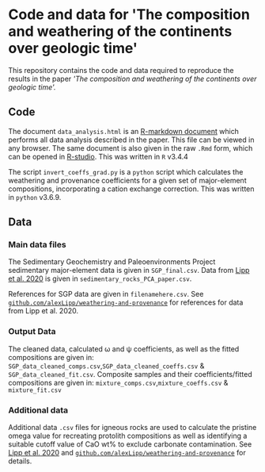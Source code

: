 # Code and data for 'The composition and weathering of the continents over geologic time' 

This repository contains the code and data required to reproduce the results in the paper *'The composition and weathering of the continents over geologic time'.* 

## Code 

The document `data_analysis.html` is an [R-markdown document](https://rmarkdown.rstudio.com/) which performs all data analysis described in the paper. This file can be viewed in any browser. 
The same document is also given in the raw `.Rmd` form, which can be opened in [R-studio](https://www.rstudio.com/). This was written in `R` v3.4.4

The script `invert_coeffs_grad.py` is a `python` script which calculates the weathering and provenance coefficients for a given set of major-element compositions, incorporating a cation exchange correction. This was written in `python` v3.6.9.

## Data 

### Main data files 

The Sedimentary Geochemistry and Paleoenvironments Project sedimentary major-element data is given in `SGP_final.csv`. Data from [Lipp et al. 2020](https://agupubs.onlinelibrary.wiley.com/doi/full/10.1029/2019GC008758) is given in `sedimentary_rocks_PCA_paper.csv`. 

References for SGP data are given in `filenamehere.csv`. See [`github.com/alexLipp/weathering-and-provenance`](github.com/alexLipp/weathering-and-provenance) for references for data from Lipp et al. 2020.

### Output Data

The cleaned data, calculated ω and ψ coefficients, as well as the fitted compositions are given in: `SGP_data_cleaned_comps.csv`,`SGP_data_cleaned_coeffs.csv` & `SGP_data_cleaned_fit.csv`. Composite samples and their coefficients/fitted compositions are given in:  `mixture_comps.csv`,`mixture_coeffs.csv` & `mixture_fit.csv`

### Additional data

Additional data `.csv` files for igneous rocks are used to calculate the pristine omega value for recreating protolith compositions as well as identifying a suitable cutoff value of CaO wt% to exclude carbonate contamination. See [Lipp et al. 2020](https://agupubs.onlinelibrary.wiley.com/doi/full/10.1029/2019GC008758) and [`github.com/alexLipp/weathering-and-provenance`](github.com/alexLipp/weathering-and-provenance) for details. 
